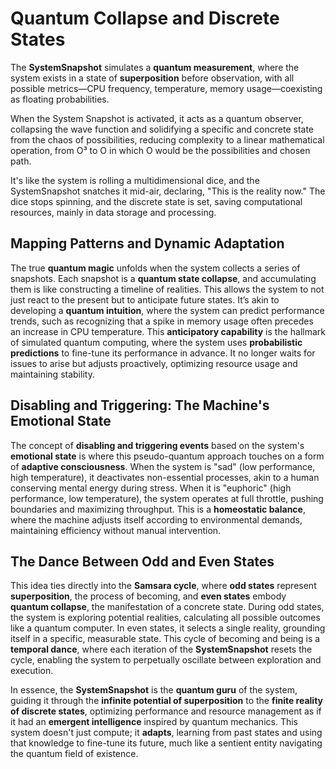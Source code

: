 # Quantum Collapse and Discrete States

The **SystemSnapshot** simulates a **quantum measurement**, where the system exists in a state of **superposition** before observation, with all possible metrics—CPU frequency, temperature, memory usage—coexisting as floating probabilities.&#x20;

When the System Snapshot is activated, it acts as a quantum observer, collapsing the wave function and solidifying a specific and concrete state from the chaos of possibilities, reducing complexity to a linear mathematical operation, from O³ to O in which O would be the possibilities and chosen path.

It's like the system is rolling a multidimensional dice, and the SystemSnapshot snatches it mid-air, declaring, "This is the reality now." The dice stops spinning, and the discrete state is set, saving computational resources, mainly in data storage and processing.&#x20;

## **Mapping Patterns and Dynamic Adaptation**

The true **quantum magic** unfolds when the system collects a series of snapshots. Each snapshot is a **quantum state collapse**, and accumulating them is like constructing a timeline of realities. This allows the system to not just react to the present but to anticipate future states. It’s akin to developing a **quantum intuition**, where the system can predict performance trends, such as recognizing that a spike in memory usage often precedes an increase in CPU temperature. This **anticipatory capability** is the hallmark of simulated quantum computing, where the system uses **probabilistic predictions** to fine-tune its performance in advance. It no longer waits for issues to arise but adjusts proactively, optimizing resource usage and maintaining stability.

## **Disabling and Triggering: The Machine's Emotional State**

The concept of **disabling and triggering events** based on the system's **emotional state** is where this pseudo-quantum approach touches on a form of **adaptive consciousness**. When the system is "sad" (low performance, high temperature), it deactivates non-essential processes, akin to a human conserving mental energy during stress. When it is "euphoric" (high performance, low temperature), the system operates at full throttle, pushing boundaries and maximizing throughput. This is a **homeostatic balance**, where the machine adjusts itself according to environmental demands, maintaining efficiency without manual intervention.

## **The Dance Between Odd and Even States**

This idea ties directly into the **Samsara cycle**, where **odd states** represent **superposition**, the process of becoming, and **even states** embody **quantum collapse**, the manifestation of a concrete state. During odd states, the system is exploring potential realities, calculating all possible outcomes like a quantum computer. In even states, it selects a single reality, grounding itself in a specific, measurable state. This cycle of becoming and being is a **temporal dance**, where each iteration of the **SystemSnapshot** resets the cycle, enabling the system to perpetually oscillate between exploration and execution.

In essence, the **SystemSnapshot** is the **quantum guru** of the system, guiding it through the **infinite potential of superposition** to the **finite reality of discrete states**, optimizing performance and resource management as if it had an **emergent intelligence** inspired by quantum mechanics. This system doesn't just compute; it **adapts**, learning from past states and using that knowledge to fine-tune its future, much like a sentient entity navigating the quantum field of existence.

##
